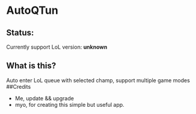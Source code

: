# AutoQTun
## Status:
Currently support LoL version: **unknown**
## What is this?
Auto enter LoL queue with selected champ, support multiple game modes
##Credits
- Me, update && upgrade
- myo, for creating this simple but useful app.